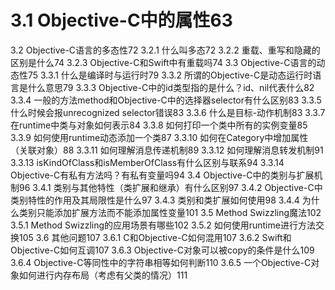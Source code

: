 # 3.1 Objective-C中的属性63
3.2 Objective-C语言的多态性72
3.2.1 什么叫多态72
3.2.2 重载、重写和隐藏的区别是什么74
3.2.3 Objective-C和Swift中有重载吗74
3.3 Objective-C语言的动态性75
3.3.1 什么是编译时与运行时79
3.3.2 所谓的Objective-C是动态运行时语言是什么意思79
3.3.3 Objective-C中的id类型指的是什么？id、nil代表什么82
3.3.4 一般的方法method和Objective-C中的选择器selector有什么区别83
3.3.5 什么时候会报unrecognized selector错误83
3.3.6 什么是目标-动作机制83
3.3.7 在runtime中类与对象如何表示84
3.3.8 如何打印一个类中所有的实例变量85
3.3.9 如何使用runtime动态添加一个类87
3.3.10 如何在Category中增加属性（关联对象）88
3.3.11 如何理解消息传递机制89
3.3.12 如何理解消息转发机制91
3.3.13 isKindOfClass和isMemberOfClass有什么区别与联系94
3.3.14 Objective-C有私有方法吗？有私有变量吗94
3.4 Objective-C中的类别与扩展机制96
3.4.1 类别与其他特性（类扩展和继承）有什么区别97
3.4.2 Objective-C中类别特性的作用及其局限性是什么97
3.4.3 类别和类扩展如何使用98
3.4.4 为什么类别只能添加扩展方法而不能添加属性变量101
3.5 Method Swizzling魔法102
3.5.1 Method Swizzling的应用场景有哪些102
3.5.2 如何使用runtime进行方法交换105
3.6 其他问题107
3.6.1 C和Objective-C如何混用107
3.6.2 Swift和Objective-C如何互调107
3.6.3 Objective-C对象可以被copy的条件是什么109
3.6.4 Objective-C等同性中的字符串相等如何判断110
3.6.5 一个Objective-C对象如何进行内存布局（考虑有父类的情况）111